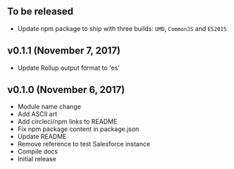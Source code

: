 ## To be released
- Update npm package to ship with three builds: `UMD`, `CommonJS` and `ES2015`

## v0.1.1 (November 7, 2017)
- Update Rollup output format to 'es'

## v0.1.0 (November 6, 2017)
- Module name change
- Add ASCII art
- Add circleci/npm links to README
- Fix npm package content in package.json
- Update README
- Remove reference to test Salesforce instance
- Compile docs
- Initial release
